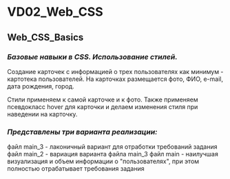 # VD02_Web_CSS
## Web_CSS_Basics

### ___Базовые навыки в CSS. Использование стилей.___

Создание карточек с информацией о трех пользователях как минимум - картотека пользователей. 
На карточках размещается фото, ФИО, e-mail, дата рождения, город.

Стили применяем к самой карточке и к фото.
Также применяем псевдокласс hover для карточки
и делаем изменения стиля при наведении на карточку.

### ___Представлены три варианта реализации:___

файл main_3 - лаконичный вариант для отработки требований задания
файл main_2 - вариация варианта файла main_3
файл main - наилучшая визуализация и объем информации о "пользователях", при этом полностью отрабатывает требования задания 
